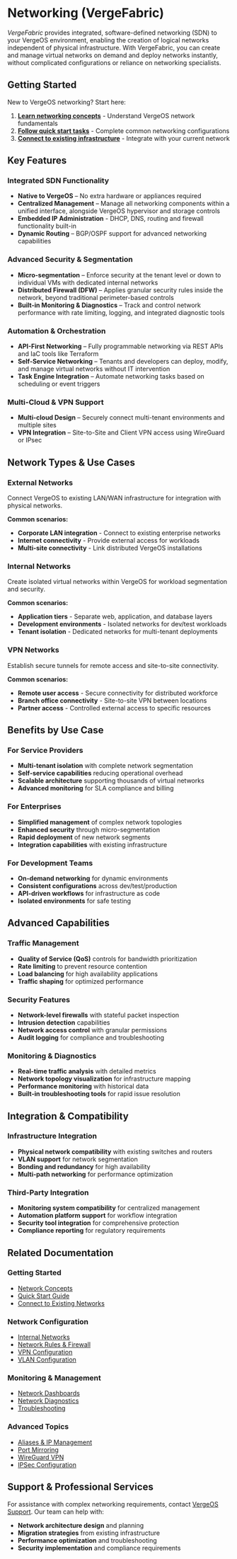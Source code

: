 # Networking (VergeFabric)

*VergeFabric* provides integrated, software-defined networking (SDN) to your VergeOS environment, enabling the creation of logical networks independent of physical infrastructure. With VergeFabric, you can create and manage virtual networks on demand and deploy networks instantly, without complicated configurations or reliance on networking specialists.

## Getting Started

New to VergeOS networking? Start here:

1. **[Learn networking concepts](/product-guide/networks/network-concepts)** - Understand VergeOS network fundamentals
2. **[Follow quick start tasks](/product-guide/networks/network-quickstart)** - Complete common networking configurations
3. **[Connect to existing infrastructure](/product-guide/networks/connect-lan-wan)** - Integrate with your current network

## Key Features

### Integrated SDN Functionality

* **Native to VergeOS** – No extra hardware or appliances required
* **Centralized Management** – Manage all networking components within a unified interface, alongside VergeOS hypervisor and storage controls
* **Embedded IP Administration** - DHCP, DNS, routing and firewall functionality built-in
* **Dynamic Routing** – BGP/OSPF support for advanced networking capabilities

### Advanced Security & Segmentation
* **Micro-segmentation** – Enforce security at the tenant level or down to individual VMs with dedicated internal networks
* **Distributed Firewall (DFW)** – Applies granular security rules inside the network, beyond traditional perimeter-based controls
* **Built-in Monitoring & Diagnostics** – Track and control network performance with rate limiting, logging, and integrated diagnostic tools

### Automation & Orchestration

* **API-First Networking** – Fully programmable networking via REST APIs and IaC tools like Terraform
* **Self-Service Networking** – Tenants and developers can deploy, modify, and manage virtual networks without IT intervention
* **Task Engine Integration** – Automate networking tasks based on scheduling or event triggers

### Multi-Cloud & VPN Support
* **Multi-cloud Design** – Securely connect multi-tenant environments and multiple sites
* **VPN Integration** – Site-to-Site and Client VPN access using WireGuard or IPsec

## Network Types & Use Cases

### External Networks
Connect VergeOS to existing LAN/WAN infrastructure for integration with physical networks.

**Common scenarios:**

- **Corporate LAN integration** - Connect to existing enterprise networks
- **Internet connectivity** - Provide external access for workloads
- **Multi-site connectivity** - Link distributed VergeOS installations

### Internal Networks
Create isolated virtual networks within VergeOS for workload segmentation and security.

**Common scenarios:**

- **Application tiers** - Separate web, application, and database layers
- **Development environments** - Isolated networks for dev/test workloads
- **Tenant isolation** - Dedicated networks for multi-tenant deployments

### VPN Networks
Establish secure tunnels for remote access and site-to-site connectivity.

**Common scenarios:**

- **Remote user access** - Secure connectivity for distributed workforce
- **Branch office connectivity** - Site-to-site VPN between locations
- **Partner access** - Controlled external access to specific resources

## Benefits by Use Case

### For Service Providers

- **Multi-tenant isolation** with complete network segmentation
- **Self-service capabilities** reducing operational overhead
- **Scalable architecture** supporting thousands of virtual networks
- **Advanced monitoring** for SLA compliance and billing

### For Enterprises

- **Simplified management** of complex network topologies
- **Enhanced security** through micro-segmentation
- **Rapid deployment** of new network segments
- **Integration capabilities** with existing infrastructure

### For Development Teams

- **On-demand networking** for dynamic environments
- **Consistent configurations** across dev/test/production
- **API-driven workflows** for infrastructure as code
- **Isolated environments** for safe testing

## Advanced Capabilities

### Traffic Management

- **Quality of Service (QoS)** controls for bandwidth prioritization
- **Rate limiting** to prevent resource contention
- **Load balancing** for high availability applications
- **Traffic shaping** for optimized performance

### Security Features

- **Network-level firewalls** with stateful packet inspection
- **Intrusion detection** capabilities
- **Network access control** with granular permissions
- **Audit logging** for compliance and troubleshooting

### Monitoring & Diagnostics

- **Real-time traffic analysis** with detailed metrics
- **Network topology visualization** for infrastructure mapping
- **Performance monitoring** with historical data
- **Built-in troubleshooting tools** for rapid issue resolution

## Integration & Compatibility

### Infrastructure Integration

- **Physical network compatibility** with existing switches and routers
- **VLAN support** for network segmentation
- **Bonding and redundancy** for high availability
- **Multi-path networking** for performance optimization

### Third-Party Integration

- **Monitoring system compatibility** for centralized management
- **Automation platform support** for workflow integration
- **Security tool integration** for comprehensive protection
- **Compliance reporting** for regulatory requirements

## Related Documentation

### Getting Started

- [Network Concepts](/product-guide/networks/network-concepts)
- [Quick Start Guide](/product-guide/networks/network-quickstart)
- [Connect to Existing Networks](/product-guide/networks/connect-lan-wan)

### Network Configuration

- [Internal Networks](/product-guide/networks/internal-networks)
- [Network Rules & Firewall](/product-guide/networks/network-rules)
- [VPN Configuration](/product-guide/vpn/vpn-overview)
- [VLAN Configuration](/product-guide/networks/create-vlan)

### Monitoring & Management

- [Network Dashboards](/product-guide/networks/network-dashboards)
- [Network Diagnostics](/product-guide/networks/net-diagnostics)
- [Troubleshooting](/product-guide/networks/net-troubleshooting)

### Advanced Topics

- [Aliases & IP Management](/product-guide/networks/aliases)
- [Port Mirroring](/product-guide/networks/port-mirroring)
- [WireGuard VPN](/product-guide/vpn/wireguard-config)
- [IPSec Configuration](/product-guide/vpn/ipsec)

## Support & Professional Services

For assistance with complex networking requirements, contact [VergeOS Support](/support). Our team can help with:

- **Network architecture design** and planning
- **Migration strategies** from existing infrastructure
- **Performance optimization** and troubleshooting
- **Security implementation** and compliance requirements
